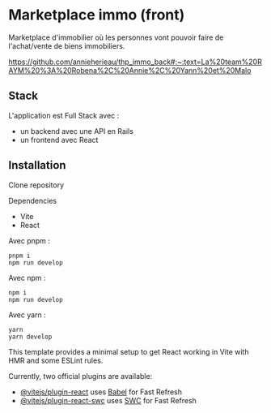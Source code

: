 # Marketplace immo (front)
Marketplace d'immobilier où les personnes vont pouvoir faire de l'achat/vente de biens immobiliers.

https://github.com/annieherieau/thp_immo_back#:~:text=La%20team%20RAYM%20%3A%20Robena%2C%20Annie%2C%20Yann%20et%20Malo

## Stack

L'application est Full Stack avec :
- un backend avec une API en Rails
- un frontend avec React

## Installation
Clone repository

Dependencies
- Vite
- React

Avec pnpm :
```shell
pnpm i
npm run develop
```

Avec npm :
```shell
npm i
npm run develop
```

Avec yarn :
```shell
yarn
yarn develop
```

This template provides a minimal setup to get React working in Vite with HMR and some ESLint rules.

Currently, two official plugins are available:

- [@vitejs/plugin-react](https://github.com/vitejs/vite-plugin-react/blob/main/packages/plugin-react/README.md) uses [Babel](https://babeljs.io/) for Fast Refresh
- [@vitejs/plugin-react-swc](https://github.com/vitejs/vite-plugin-react-swc) uses [SWC](https://swc.rs/) for Fast Refresh
